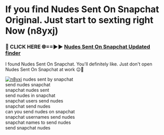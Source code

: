 # If you find Nudes Sent On Snapchat Original. Just start to sexting right Now (n8yxj)

<h3>🔴 CLICK HERE 🌐==►► <a href="https://tinyurl.com/mtbk5fxa" rel="nofollow">Nudes Sent On Snapchat Updated finder</a></h3>

I found Nudes Sent On Snapchat. You'll definitely like. Just don't open Nudes Sent On Snapchat at work 😉💬

[![n8yxj](https://i.imgur.com/Q8WKrnY.jpeg)](https://tinyurl.com/mtbk5fxa)
nudes sent by snapchat<br>
send nudes snapchat<br>
snapchat nudes sent<br>
send nudes in snapchat<br>
snapchat users send nudes<br>
snapchat send nudes<br>
can you send nudes on snapchat<br>
snapchat usernames send nudes<br>
snapchat names to send nudes<br>
send snapchat nudes